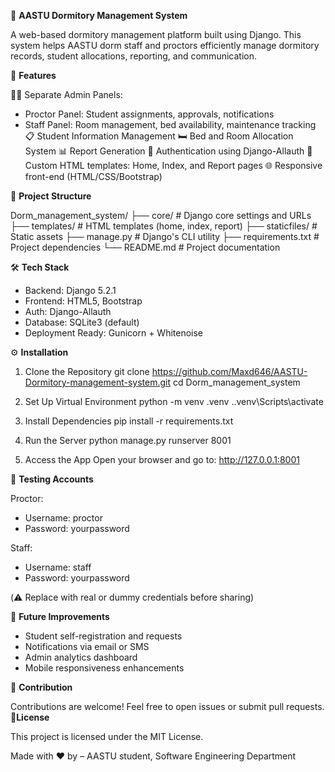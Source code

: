 🏢  **AASTU Dormitory Management System**

A web-based dormitory management platform built using Django. This system helps AASTU dorm staff and proctors efficiently manage dormitory records, student allocations, reporting, and communication.

🚀 **Features**

🧑‍💼 Separate Admin Panels:
  - Proctor Panel: Student assignments, approvals, notifications
  - Staff Panel: Room management, bed availability, maintenance tracking
📋 Student Information Management
🛏️ Bed and Room Allocation System
📊 Report Generation
🔐 Authentication using Django-Allauth
🎨 Custom HTML templates: Home, Index, and Report pages
🌐 Responsive front-end (HTML/CSS/Bootstrap)

📁 **Project Structure**

Dorm_management_system/
├── core/                  # Django core settings and URLs
├── templates/             # HTML templates (home, index, report)
├── staticfiles/           # Static assets
├── manage.py              # Django's CLI utility
├── requirements.txt       # Project dependencies
└── README.md              # Project documentation

🛠️ **Tech Stack**

- Backend: Django 5.2.1
- Frontend: HTML5, Bootstrap
- Auth: Django-Allauth
- Database: SQLite3 (default)
- Deployment Ready: Gunicorn + Whitenoise

⚙️ **Installation**

1. Clone the Repository
   git clone https://github.com/Maxd646/AASTU-Dormitory-management-system.git
   cd Dorm_management_system

2. Set Up Virtual Environment
   python -m venv .venv
   .\.venv\Scripts\activate

3. Install Dependencies
   pip install -r requirements.txt

4. Run the Server
   python manage.py runserver 8001

5. Access the App
   Open your browser and go to: http://127.0.0.1:8001

🧪 **Testing Accounts**

Proctor:
  - Username: proctor
  - Password: yourpassword

Staff:
  - Username: staff
  - Password: yourpassword

(⚠️ Replace with real or dummy credentials before sharing)

📌 **Future Improvements**

+ Student self-registration and requests
+ Notifications via email or SMS
+ Admin analytics dashboard
+ Mobile responsiveness enhancements

🙌 **Contribution**

Contributions are welcome! Feel free to open issues or submit pull requests.
📄**License**

This project is licensed under the MIT License.

Made with ❤️ by  – AASTU student, Software Engineering Department
